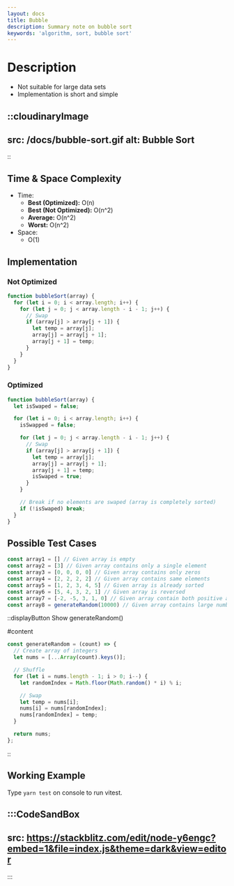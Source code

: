 ```yaml
---
layout: docs
title: Bubble
description: Summary note on bubble sort
keywords: 'algorithm, sort, bubble sort'
---
```


# Description
- Not suitable for large data sets
- Implementation is short and simple

::cloudinaryImage
---
src: /docs/bubble-sort.gif
alt: Bubble Sort
---
::

## Time & Space Complexity
- Time: 
  - **Best (Optimized):** O(n)
  - **Best (Not Optimized):** O(n^2)
  - **Average:** O(n^2)
  - **Worst:** O(n^2)
- Space:
  - O(1)

## Implementation

### Not Optimized
```javascript
function bubbleSort(array) {
  for (let i = 0; i < array.length; i++) {
    for (let j = 0; j < array.length - i - 1; j++) {
      // Swap
      if (array[j] > array[j + 1]) {
        let temp = array[j];
        array[j] = array[j + 1];
        array[j + 1] = temp;
      }
    }
  }
}
```

### Optimized
```javascript
function bubbleSort(array) {
  let isSwaped = false;

  for (let i = 0; i < array.length; i++) {
    isSwapped = false;

    for (let j = 0; j < array.length - i - 1; j++) {
      // Swap
      if (array[j] > array[j + 1]) {
        let temp = array[j];
        array[j] = array[j + 1];
        array[j + 1] = temp;
        isSwaped = true;
      }
    }

    // Break if no elements are swaped (array is completely sorted)
    if (!isSwaped) break;
  }
}
```

## Possible Test Cases
```javascript
const array1 = [] // Given array is empty
const array2 = [3] // Given array contains only a single element
const array3 = [0, 0, 0, 0] // Given array contains only zeros
const array4 = [2, 2, 2, 2] // Given array contains same elements
const array5 = [1, 2, 3, 4, 5] // Given array is already sorted
const array6 = [5, 4, 3, 2, 1] // Given array is reversed
const array7 = [-2, -5, 3, 1, 0] // Given array contain both positive and negative numbers
const array8 = generateRandom(10000) // Given array contains large number of elements
```

::displayButton
Show generateRandom()

#content
```javascript
const generateRandom = (count) => {
  // Create array of integers
  let nums = [...Array(count).keys()];

  // Shuffle
  for (let i = nums.length - 1; i > 0; i--) {
    let randomIndex = Math.floor(Math.random() * i) % i;

    // Swap
    let temp = nums[i];
    nums[i] = nums[randomIndex];
    nums[randomIndex] = temp;
  }

  return nums;
};
```
::

## Working Example
Type `yarn test` on console to run vitest.

:::CodeSandBox
---
src: https://stackblitz.com/edit/node-y6engc?embed=1&file=index.js&theme=dark&view=editor
---
:::
